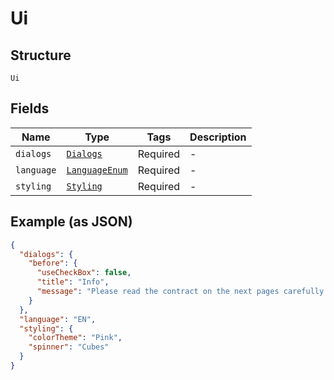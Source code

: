 
# Ui

## Structure

`Ui`

## Fields

| Name | Type | Tags | Description |
|  --- | --- | --- | --- |
| `dialogs` | [`Dialogs`](/doc/models/dialogs.md) | Required | - |
| `language` | [`LanguageEnum`](/doc/models/language-enum.md) | Required | - |
| `styling` | [`Styling`](/doc/models/styling.md) | Required | - |

## Example (as JSON)

```json
{
  "dialogs": {
    "before": {
      "useCheckBox": false,
      "title": "Info",
      "message": "Please read the contract on the next pages carefully. Pay some extra attention to paragraph 5."
    }
  },
  "language": "EN",
  "styling": {
    "colorTheme": "Pink",
    "spinner": "Cubes"
  }
}
```

